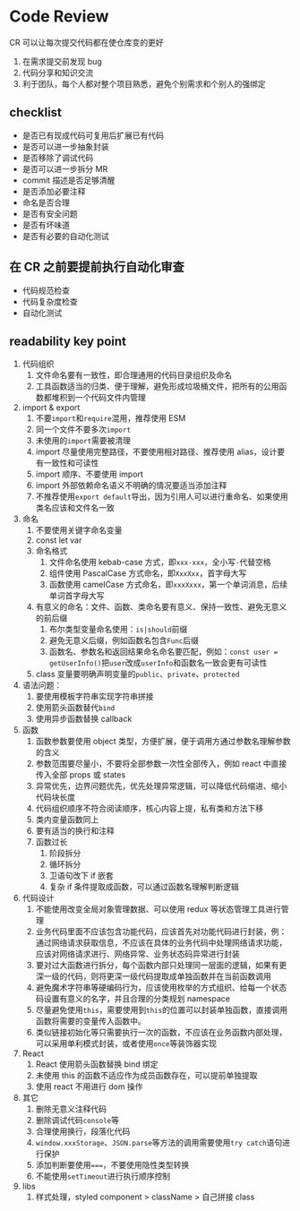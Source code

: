 # Code Review

CR 可以让每次提交代码都在使仓库变的更好

1. 在需求提交前发现 bug
2. 代码分享和知识交流
3. 利于团队，每个人都对整个项目熟悉，避免个别需求和个别人的强绑定

## checklist

- 是否已有现成代码可复用后扩展已有代码
- 是否可以进一步抽象封装
- 是否移除了调试代码
- 是否可以进一步拆分 MR
- commit 描述是否足够清醒
- 是否添加必要注释
- 命名是否合理
- 是否有安全问题
- 是否有坏味道
- 是否有必要的自动化测试

## 在 CR 之前要提前执行自动化审查

- 代码规范检查
- 代码复杂度检查
- 自动化测试

## readability key point

1. 代码组织
   1. 文件命名要有一致性，即合理通用的代码目录组织及命名
   2. 工具函数适当的归类、便于理解，避免形成垃圾桶文件，把所有的公用函数都堆积到一个代码文件内管理
2. import & export
   1. 不要`import`和`require`混用，推荐使用 ESM
   2. 同一个文件不要多次`import`
   3. 未使用的`import`需要被清理
   4. import 尽量使用完整路径，不要使用相对路径、推荐使用 alias，设计要有一致性和可读性
   5. import 顺序、不要使用 import
   6. import 外部依赖命名语义不明确的情况要适当添加注释
   7. 不推荐使用`export default`导出，因为引用人可以进行重命名、如果使用类名应该和文件名一致
3. 命名
   1. 不要使用关键字命名变量
   2. const let var
   3. 命名格式
      1. 文件命名使用 kebab-case 方式，即`xxx-xxx`，全小写`-`代替空格
      2. 组件使用 PascalCase 方式命名，即`XxxXxx`，首字母大写
      3. 函数使用 camelCase 方式命名，即`xxxXxxx`，第一个单词消息，后续单词首字母大写
   4. 有意义的命名：文件、函数、类命名要有意义、保持一致性、避免无意义的前后缀
      1. 布尔类型变量命名使用：`is|should`前缀
      2. 避免无意义后缀，例如函数名包含`Func`后缀
      3. 函数名、参数名和返回结果命名命名要匹配，例如：`const user = getUserInfo()`把`user`改成`userInfo`和函数名一致会更有可读性
   5. class 变量要明确声明变量的`public`、`private`、`protected`
4. 语法问题：
   1. 要使用模板字符串实现字符串拼接
   2. 使用箭头函数替代`bind`
   3. 使用异步函数替换 callback
5. 函数
   1. 函数参数要使用 object 类型，方便扩展，便于调用方通过参数名理解参数的含义
   2. 参数范围要尽量小，不要将全部参数一次性全部传入，例如 react 中直接传入全部 props 或 states
   3. 异常优先，边界问题优先，优先处理异常逻辑，可以降低代码缩进、缩小代码块长度
   4. 代码组织顺序不符合阅读顺序，核心内容上提，私有类和方法下移
   5. 类内变量函数同上
   6. 要有适当的换行和注释
   7. 函数过长
      1. 阶段拆分
      2. 循环拆分
      3. 卫语句改下 if 嵌套
      4. 复杂 if 条件提取成函数，可以通过函数名理解判断逻辑
6. 代码设计
   1. 不能使用改变全局对象管理数据、可以使用 redux 等状态管理工具进行管理
   2. 业务代码里面不应该包含功能代码，应该首先对功能代码进行封装，例：通过网络请求获取信息，不应该在具体的业务代码中处理网络请求功能，应该对网络请求进行、网络异常、业务状态码异常进行封装
   3. 要对过大函数进行拆分，每个函数内部只处理同一层面的逻辑，如果有更深一级的代码，则将更深一级代码提取成单独函数并在当前函数调用
   4. 避免魔术字符串等硬编码行为，应该使用枚举的方式组织、给每一个状态码设置有意义的名字，并且合理的分类规划 namespace
   5. 尽量避免使用`this`，需要使用到`this`的位置可以封装单独函数，直接调用函数将需要的变量传入函数中。
   6. 类似链接初始化等只需要执行一次的函数，不应该在业务函数内部处理，可以采用单利模式封装，或者使用`once`等装饰器实现
7. React
   1. React 使用箭头函数替换 bind 绑定
   2. 未使用 this 的函数不适应作为成员函数存在，可以提前单独提取
   3. 使用 react 不用进行 dom 操作
8. 其它
   1. 删除无意义注释代码
   2. 删除调试代码`console`等
   3. 合理使用换行，段落化代码
   4. `window.xxxStorage`、`JSON.parse`等方法的调用需要使用`try catch`语句进行保护
   5. 添加判断要使用`===`，不要使用隐性类型转换
   6. 不能使用`setTimeout`进行执行顺序控制
9. libs
   1. 样式处理，styled component > className > 自己拼接 class
